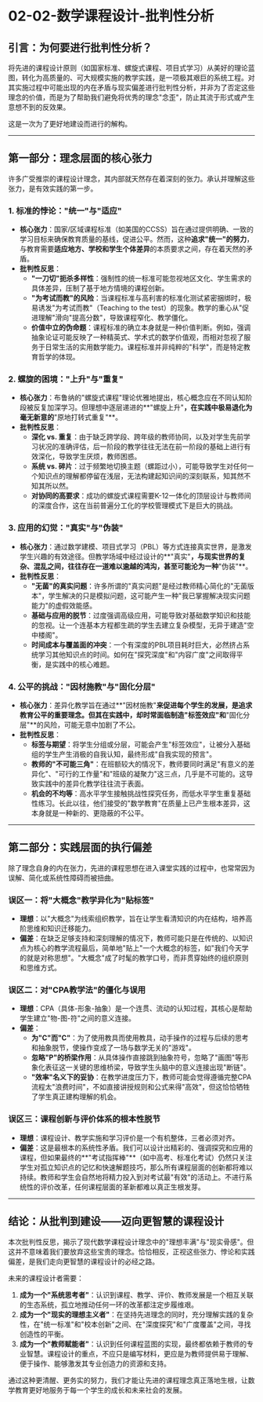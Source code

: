# 02-02-数学课程设计-批判性分析

## 引言：为何要进行批判性分析？

将先进的课程设计原则（如国家标准、螺旋式课程、项目式学习）从美好的理论蓝图，转化为高质量的、可大规模实施的教学实践，是一项极其艰巨的系统工程。对其实施过程中可能出现的内在矛盾与现实偏差进行批判性分析，并非为了否定这些理念的价值，而是为了帮助我们避免将优秀的理念"念歪"，防止其流于形式或产生意想不到的反效果。

这是一次为了更好地建设而进行的解构。

---

## 第一部分：理念层面的核心张力

许多广受推崇的课程设计理念，其内部就天然存在着深刻的张力。承认并理解这些张力，是有效实践的第一步。

### 1. 标准的悖论："统一"与"适应"

- **核心张力**：国家/区域课程标准（如美国的CCSS）旨在通过提供明确、一致的学习目标来确保教育质量的基线，促进公平。然而，这种**追求"统一"的努力**，与教育需要**适应地方、学校和学生个体差异**的本质要求之间，存在着天然的矛盾。
- **批判性反思**：
  - **"一刀切"扼杀多样性**：强制性的统一标准可能忽视地区文化、学生需求的具体差异，压制了基于地方情境的课程创新。
  - **"为考试而教"的风险**：当课程标准与高利害的标准化测试紧密捆绑时，极易诱发"为考试而教"（Teaching to the test）的现象。教学的重心从"促进理解"滑向"提高分数"，导致课程窄化、教学僵化。
  - **价值中立的伪命题**：课程标准的确立本身就是一种价值判断。例如，强调抽象论证可能反映了一种精英式、学术式的数学价值观，而相对忽视了服务于日常生活的实用数学能力。课程标准并非纯粹的"科学"，而是特定教育哲学的体现。

### 2. 螺旋的困境："上升"与"重复"

- **核心张力**：布鲁纳的"螺旋式课程"理论优雅地提出，核心概念应在不同认知阶段被反复加深学习。但理想中逐层递进的**"螺旋上升"**，在实践中极易退化为毫无新意的**"原地打转式重复"**。
- **批判性反思**：
  - **深化 vs. 重复**：由于缺乏跨学段、跨年级的教师协同，以及对学生先前学习状况的准确评估，后一阶段的教学往往无法在前一阶段的基础上进行有效深化，导致学生厌烦，教师困惑。
  - **系统 vs. 碎片**：过于频繁地切换主题（螺距过小），可能导致学生对任何一个知识点的理解都停留在浅层，无法构建起知识间的深刻联系，知其然不知其所以然。
  - **对协同的高要求**：成功的螺旋式课程需要K-12一体化的顶层设计与教师间的深度合作，这在当前普遍分工化的学校管理模式下是巨大的挑战。

### 3. 应用的幻觉："真实"与"伪装"

- **核心张力**：通过数学建模、项目式学习（PBL）等方式连接真实世界，是激发学生兴趣的有效途径。但教学场域中经过设计的**"真实"**，与现实世界的复杂、混乱之间，往往存在一道难以逾越的鸿沟，甚至可能沦为一种**"伪装"**。
- **批判性反思**：
  - **"无菌"的真实问题**：许多所谓的"真实问题"是经过教师精心简化的"无菌版本"，学生解决的只是模拟问题，这可能产生一种"我已掌握解决现实问题能力"的虚假效能感。
  - **基础与应用的脱节**：过度强调高级应用，可能导致对基础数学知识和技能的忽视。让一个连基本方程都生疏的学生去建立复杂模型，无异于建造"空中楼阁"。
  - **时间成本与覆盖面的冲突**：一个有深度的PBL项目耗时巨大，必然挤占系统学习其他知识点的时间。如何在"探究深度"和"内容广度"之间取得平衡，是实践中的核心难题。

### 4. 公平的挑战："因材施教"与"固化分层"

- **核心张力**：差异化教学旨在通过**"因材施教"**来促进每个学生的发展，是追求教育公平的重要理念。但其在实践中，却时常面临制造"标签效应"和**"固化分层"**的风险，可能无意中加剧了不公。
- **批判性反思**：
  - **标签与期望**：将学生分组或分层，可能会产生"标签效应"，让被分入基础组的学生产生消极的自我认知，最终形成"自我实现的预言"。
  - **教师的"不可能三角"**：在班额较大的情况下，教师要同时满足"有意义的差异化"、"可行的工作量"和"班级的凝聚力"这三点，几乎是不可能的。这导致实践中的差异化教学往往流于表面。
  - **机会的不均等**：高水平学生接触挑战性探究任务，而低水平学生重复基础性练习。长此以往，他们接受的"数学教育"在质量上已产生根本差异，这本身就是一种新的、更隐蔽的不公平。

---

## 第二部分：实践层面的执行偏差

除了理念自身的内在张力，先进的课程思想在进入课堂实践的过程中，也常常因为误解、简化或系统性障碍而被扭曲。

### 误区一：将"大概念"教学异化为"贴标签"

- **理想**：以"大概念"为线索组织教学，旨在让学生看清知识的内在结构，培养高阶思维和知识迁移能力。
- **偏差**：在缺乏足够支持和深刻理解的情况下，教师可能只是在传统的、以知识点为核心的教学流程最后，简单地"贴上"一个大概念的标签，如"我们今天学的就是对称思想"。"大概念"成了时髦的教学口号，而非贯穿始终的组织原则和思维方式。

### 误区二：对"CPA教学法"的僵化与误用

- **理想**：CPA（具体-形象-抽象）是一个连贯、流动的认知过程，其核心是帮助学生建立"物-图-符"之间的意义连接。
- **偏差**：
  - **为"C"而"C"**：为了使用教具而使用教具，动手操作的过程与后续的思考和抽象脱节，使操作变成了一场与数学无关的"游戏"。
  - **忽略"P"的桥梁作用**：从具体操作直接跳到抽象符号，忽略了"画图"等形象化表征这一关键的思维桥梁，导致学生头脑中的意义连接出现"断链"。
  - **"效率"名义下的妥协**：在教学进度压力下，教师可能会觉得遵循完整CPA流程太"浪费时间"，不如直接讲授规则和公式来得"高效"，但这恰恰牺牲了学生真正建构理解的机会。

### 误区三：课程创新与评价体系的根本性脱节

- **理想**：课程设计、教学实施和学习评价是一个有机整体，三者必须对齐。
- **偏差**：这是最根本的系统性矛盾。我们可以设计出精彩的、强调探究和应用的课程，但如果最终的**"考试指挥棒"**（如中高考、标准化考试）仍然只关注学生对孤立知识点的记忆和快速解题技巧，那么所有课程层面的创新都将难以持续。教师和学生会自然地将精力投入到对考试最"有效"的活动上。不进行系统性的评价改革，任何课程层面的革新都难以真正生根发芽。

---

## 结论：从批判到建设——迈向更智慧的课程设计

本次批判性反思，揭示了现代数学课程设计理念中的"理想丰满"与"现实骨感"。但这并不意味着我们要放弃这些宝贵的理念。恰恰相反，正视这些张力、悖论和实践偏差，是我们走向更智慧的课程设计的必经之路。

未来的课程设计者需要：

1. **成为一个"系统思考者"**：认识到课程、教学、评价、教师发展是一个相互关联的生态系统，孤立地推动任何一环的改革都注定步履维艰。
2. **成为一个"现实的理想主义者"**：在坚持先进理念的同时，充分理解实践的复杂性，在"统一标准"和"校本创新"之间、在"深度探究"和"广度覆盖"之间，寻找创造性的平衡。
3. **成为一个"教师赋能者"**：认识到任何课程蓝图的实现，最终都依赖于教师的专业智慧。课程设计的重点，不应只是编写材料，更应是为教师提供易于理解、便于操作、能够激发其专业创造力的资源和支持。

通过这种更清醒、更务实的努力，我们才能让先进的课程理念真正落地生根，让数学教育更好地服务于每一个学生的成长和未来社会的发展。
